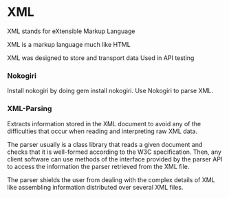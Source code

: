 # XML

XML stands for eXtensible Markup Language


XML is a markup language much like HTML


XML was designed to store and transport data
Used in API testing

### Nokogiri
Install nokogiri by doing gem install nokogiri. Use Nokogiri to parse XML.

### XML-Parsing
Extracts information stored in the XML document to avoid any of the difficulties that occur when reading and interpreting raw XML data.

The parser usually is a class library that reads a given document and checks that it is well-formed according to the W3C specification. Then, any client software can use methods of the interface provided by the parser API to access the information the parser retrieved from the XML file.


The parser shields the user from dealing with the complex details of XML like assembling information distributed over several XML files.

